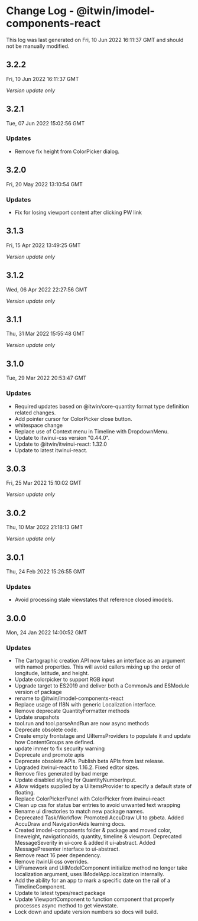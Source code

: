 # Change Log - @itwin/imodel-components-react

This log was last generated on Fri, 10 Jun 2022 16:11:37 GMT and should not be manually modified.

## 3.2.2
Fri, 10 Jun 2022 16:11:37 GMT

_Version update only_

## 3.2.1
Tue, 07 Jun 2022 15:02:56 GMT

### Updates

- Remove fix height from ColorPicker dialog.

## 3.2.0
Fri, 20 May 2022 13:10:54 GMT

### Updates

- Fix for losing viewport content after clicking PW link 

## 3.1.3
Fri, 15 Apr 2022 13:49:25 GMT

_Version update only_

## 3.1.2
Wed, 06 Apr 2022 22:27:56 GMT

_Version update only_

## 3.1.1
Thu, 31 Mar 2022 15:55:48 GMT

_Version update only_

## 3.1.0
Tue, 29 Mar 2022 20:53:47 GMT

### Updates

- Required updates based on @itwin/core-quantity format type definition related changes.
- Add pointer cursor for ColorPicker close button.
- whitespace change
- Replace use of Context menu in Timeline with DropdownMenu.
- Update to itwinui-css version "0.44.0".
- Update to @itwin/itwinui-react: 1.32.0
- Update to latest itwinui-react.

## 3.0.3
Fri, 25 Mar 2022 15:10:02 GMT

_Version update only_

## 3.0.2
Thu, 10 Mar 2022 21:18:13 GMT

_Version update only_

## 3.0.1
Thu, 24 Feb 2022 15:26:55 GMT

### Updates

- Avoid processing stale viewstates that reference closed imodels.

## 3.0.0
Mon, 24 Jan 2022 14:00:52 GMT

### Updates

- The Cartographic creation API now takes an interface as an argument with named properties. This will avoid callers mixing up the order of longitude, latitude, and height.
- Update colorpicker to support RGB input
- Upgrade target to ES2019 and deliver both a CommonJs and ESModule version of package
- rename to @itwin/imodel-components-react
- Replace usage of I18N with generic Localization interface.
- Remove deprecate QuantityFormatter methods
- Update snapshots
- tool.run and tool.parseAndRun are now async methods
- Deprecate obsolete code.
- Create empty frontstage and UiItemsProviders to populate it and update how ContentGroups are defined.
-  update immer to fix security warning
- Deprecate and promote apis
- Deprecate obsolete APIs. Publish beta APIs from last release.
- Upgraded itwinui-react to 1.16.2. Fixed editor sizes.
- Remove files generated by bad merge
- Update disabled styling for QuantityNumberInput.
- Allow widgets supplied by a UiItemsProvider to specify a default state of floating.
- Replace ColorPickerPanel with ColorPicker from itwinui-react
- Clean up css for status bar entries to avoid unwanted text wrapping
- Rename ui directories to match new package names.
- Deprecated Task/Workflow. Promoted AccuDraw UI to @beta. Added AccuDraw and NavigationAids learning docs.
- Created imodel-components folder & package and moved color, lineweight, navigationaids, quantity, timeline & viewport. Deprecated MessageSeverity in ui-core & added it ui-abstract. Added MessagePresenter interface to ui-abstract.
- Remove react 16 peer dependency.
- Remove itwinUi css overrides.
- UiFramework and UiIModelComponent initialize method no longer take localization argument, uses IModelApp.localization internally.
- Add the ability for an app to mark a specific date on the rail of a TimelineComponent.
- Update to latest types/react package
- Update ViewportComponent to function component that properly processes async method to get viewstate.
- Lock down and update version numbers so docs will build.


